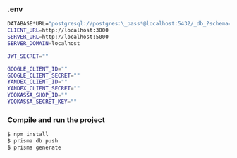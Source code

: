 ### .env

```bash
DATABASE*URL="postgresql://postgres:\_pass*@localhost:5432/_db_?schema=public"
CLIENT_URL=http://localhost:3000
SERVER_URL=http://localhost:5000
SERVER_DOMAIN=localhost

JWT_SECRET=""

GOOGLE_CLIENT_ID=""
GOOGLE_CLIENT_SECRET=""
YANDEX_CLIENT_ID=""
YANDEX_CLIENT_SECRET=""
YOOKASSA_SHOP_ID=""
YOOKASSA_SECRET_KEY=""
```

### Compile and run the project

```bash
$ npm install
$ prisma db push
$ prisma generate
```
